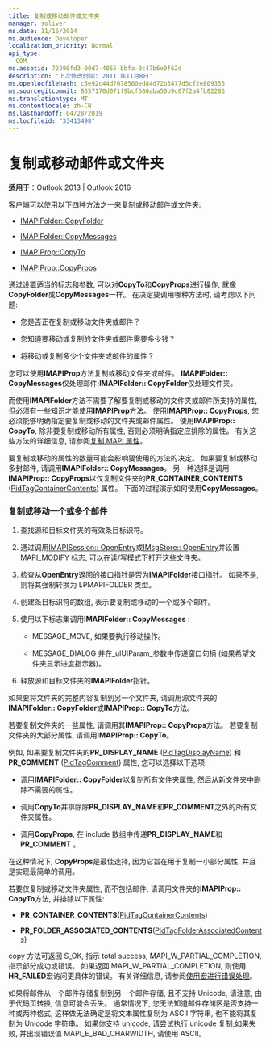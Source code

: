 ```yaml
---
title: 复制或移动邮件或文件夹
manager: soliver
ms.date: 11/16/2014
ms.audience: Developer
localization_priority: Normal
api_type:
- COM
ms.assetid: 72290fd3-00d7-4055-bbfa-0c47b6e0f62d
description: '上次修改时间: 2011 年11月8日'
ms.openlocfilehash: c5e92c44d7078560ed84d72b3477d5cf2e809353
ms.sourcegitcommit: 8657170d071f9bcf680aba50b9c07f2a4fb82283
ms.translationtype: MT
ms.contentlocale: zh-CN
ms.lasthandoff: 04/28/2019
ms.locfileid: "33413498"
---
```

# <a name="copying-or-moving-a-message-or-a-folder"></a>复制或移动邮件或文件夹
  
**适用于**：Outlook 2013 | Outlook 2016 
  
客户端可以使用以下四种方法之一来复制或移动邮件或文件夹:
  
- [IMAPIFolder::CopyFolder](imapifolder-copyfolder.md)
    
- [IMAPIFolder::CopyMessages](imapifolder-copymessages.md)
    
- [IMAPIProp::CopyTo](imapiprop-copyto.md)
    
- [IMAPIProp::CopyProps](imapiprop-copyprops.md)
    
通过设置适当的标志和参数, 可以对**CopyTo**和**CopyProps**进行操作, 就像**CopyFolder**或**CopyMessages**一样。 在决定要调用哪种方法时, 请考虑以下问题:
  
- 您是否正在复制或移动文件夹或邮件？
    
- 您知道要移动或复制的文件夹或邮件需要多少钱？
    
- 将移动或复制多少个文件夹或邮件的属性？
    
您可以使用**IMAPIProp**方法复制或移动文件夹或邮件。 **IMAPIFolder:: CopyMessages**仅处理邮件;**IMAPIFolder:: CopyFolder**仅处理文件夹。 
  
而使用**IMAPIFolder**方法不需要了解要复制或移动的文件夹或邮件所支持的属性, 但必须有一些知识才能使用**IMAPIProp**方法。 使用**IMAPIProp:: CopyProps**, 您必须能够明确指定要复制或移动的文件夹或邮件属性。 使用**IMAPIProp:: CopyTo**, 除非要复制或移动所有属性, 否则必须明确指定应排除的属性。 有关这些方法的详细信息, 请参阅[复制 MAPI 属性](copying-mapi-properties.md)。
  
要复制或移动的属性的数量可能会影响要使用的方法的决定。 如果要复制或移动多封邮件, 请调用**IMAPIFolder:: CopyMessages**。 另一种选择是调用**IMAPIProp:: CopyProps**以仅复制文件夹的**PR_CONTAINER_CONTENTS** ([PidTagContainerContents](pidtagcontainercontents-canonical-property.md)) 属性。 下面的过程演示如何使用**CopyMessages**。 
  
### <a name="to-copy-or-move-one-or-more-messages"></a>复制或移动一个或多个邮件
  
1. 查找源和目标文件夹的有效条目标识符。
    
2. 通过调用[IMAPISession:: OpenEntry](imapisession-openentry.md)或[IMsgStore:: OpenEntry](imsgstore-openentry.md)并设置 MAPI_MODIFY 标志, 可以在读/写模式下打开这些文件夹。 
    
3. 检查从**OpenEntry**返回的接口指针是否为**IMAPIFolder**接口指针。 如果不是, 则将其强制转换为 LPMAPIFOLDER 类型。 
    
4. 创建条目标识符的数组, 表示要复制或移动的一个或多个邮件。 
    
5. 使用以下标志集调用**IMAPIFolder:: CopyMessages** : 
    
   - MESSAGE_MOVE, 如果要执行移动操作。 
    
   - MESSAGE_DIALOG 并在_ulUIParam_参数中传递窗口句柄 (如果希望文件夹显示进度指示器)。 
    
6. 释放源和目标文件夹的**IMAPIFolder**指针。 
    
如果要将文件夹的完整内容复制到另一个文件夹, 请调用源文件夹的**IMAPIFolder:: CopyFolder**或**IMAPIProp:: CopyTo**方法。 
  
若要复制文件夹的一些属性, 请调用其**IMAPIProp:: CopyProps**方法。 若要复制文件夹的大部分属性, 请调用**IMAPIProp:: CopyTo**。 
  
例如, 如果要复制文件夹的**PR_DISPLAY_NAME** ([PidTagDisplayName](pidtagdisplayname-canonical-property.md)) 和**PR_COMMENT** ([PidTagComment](pidtagcomment-canonical-property.md)) 属性, 您可以选择以下选项:
  
- 调用**IMAPIFolder:: CopyFolder**以复制所有文件夹属性, 然后从新文件夹中删除不需要的属性。 
    
- 调用**CopyTo**并排除除**PR_DISPLAY_NAME**和**PR_COMMENT**之外的所有文件夹属性。 
    
- 调用**CopyProps**, 在 include 数组中传递**PR_DISPLAY_NAME**和**PR_COMMENT** 。 
    
在这种情况下, **CopyProps**是最佳选择, 因为它旨在用于复制一小部分属性, 并且是实现最简单的调用。 
  
若要仅复制或移动文件夹属性, 而不包括邮件, 请调用文件夹的**IMAPIProp:: CopyTo**方法, 并排除以下属性: 
  
- **PR_CONTAINER_CONTENTS**([PidTagContainerContents](pidtagcontainercontents-canonical-property.md))
    
- **PR_FOLDER_ASSOCIATED_CONTENTS**([PidTagFolderAssociatedContents](pidtagfolderassociatedcontents-canonical-property.md))
    
copy 方法可返回 S_OK, 指示 total success, MAPI_W_PARTIAL_COMPLETION, 指示部分成功或错误。 如果返回 MAPI_W_PARTIAL_COMPLETION, 则使用**HR_FAILED**宏访问更具体的错误。 有关详细信息, 请参阅[使用宏进行错误处理](using-macros-for-error-handling.md)。
  
如果将邮件从一个邮件存储复制到另一个邮件存储, 且不支持 Unicode, 请注意, 由于代码页转换, 信息可能会丢失。 通常情况下, 您无法知道邮件存储区是否支持一种或两种格式, 这样做无法确定是将文本属性复制为 ASCII 字符串, 也不能将其复制为 Unicode 字符串。 如果你支持 unicode, 请尝试执行 unicode 复制;如果失败, 并出现错误值 MAPI_E_BAD_CHARWIDTH, 请使用 ASCII。
  

